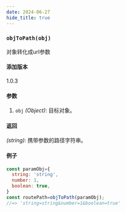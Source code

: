 ```yaml
---
date: 2024-06-27
hide_title: true
---
```

<h3>
  <code>objToPath(obj)</code>
</h3>

对象转化成url参数

#### 添加版本

1.0.3

#### 参数

1. `obj` *(Object)*: 目标对象。

#### 返回

*(string)*: 携带参数的路径字符串。

#### 例子

```javascript
const paramObj={
  string: 'string',
  number: 1,
  boolean: true,
}
const routePath=objToPath(paramObj);
//=> 'string=string&number=1&boolean=true'
```
